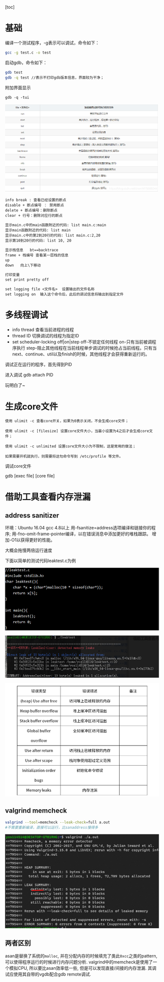 [toc]

# 基础

编译一个测试程序，-g表示可以调试，命令如下：

```BASH
gcc -g test.c -o test
```

启动gdb，命令如下：

```bash
gdb test 
gdb -q test //表示不打印gdb版本信息，界面较为干净；
```

附加界面显示

```
gdb -q -tui
```

![在这里插入图片描述](./img/gdb.jpg)

```
info break : 查看已经设置的断点
disable + 断点编号 ： 禁用断点
delete + 断点编号：删除断点
clear + 行号：删除对应行的断点
```

```
显示main.c中的main函数附近的代码: list main.c:main
显示main函数附近的代码: list main
显示main.c中的第2到20行的代码: list main.c:2,20
显示第10到20行的代码: list 10, 20
```

```
显示栈信息   bt==backtrace
frame + 栈编号 查看某一层栈的信息
up 
down   向上\下移动
```

```
打印变量
set print pretty off
```

```
set logging file <文件名>  设置输出的文件名称
set logging on  输入这个命令后，此后的调试信息将输出到指定文件
```

# 多线程调试

- info thread  查看当前进程的线程
- thread ID 切换调试的线程为指定ID
- set scheduler-locking off|on|step   off-不锁定任何线程  on-只有当前被调程序执行  step-阻止其他线程在当前线程单步调试的时候抢占当前线程。只有当next、continue、util以及finish的时候，其他线程才会获得重新运行的。

调试正在运行的程序，首先得到PID

进入调试  gdb attach PID

玩明白了~

# 生成core文件

```
使用 ulimit -c 查看core开关，如果为0表示关闭，不会生成core文件；

使用 ulimit -c [filesize] 设置core文件大小，当最小设置为4之后才会生成core文件；

使用 ulimit -c unlimited 设置core文件大小为不限制，这是常用的做法；

如果需要开机就执行，则需要将这句命令写到 /etc/profile 等文件。

```

调试core文件

gdb [exec file] [core file]



# 借助工具查看内存泄漏

## address sanitizer

环境：Ubuntu 16.04  gcc 4.8以上
用-fsanitize=address选项编译和链接你的程序;
用-fno-omit-frame-pointer编译，以在错误消息中添加更好的堆栈跟踪。
增加-O1以获得更好的性能。

大概会拖慢两倍运行速度

下面以简单的测试代码leaktest.c为例

![img](./img/leaktest.png)

![image-20220330112710901](./img/image-20220330112710901.png)

![img](./img/leakall.png)

## valgrind memcheck

```bash
valgrind --tool=memcheck --leak-check=full a.out
#不需要重新编译，直接可以运行，比sanaddress慢得多
```

![image-20220429170515676](./img/image-20220429170515676.png)

## 两者区别
asan是替换了系统的`malloc`, 并在分配内存的时候填充了类此`0xcc`之类的pattern, 可以使得程序运行的时候进行内存问题分析.
valgrind中的memcheck是使用了一个模拟CPU, 所以要比asan效率低一些, 但是可以发现直接/间接的内存泄漏.
其调试应使用其自带的vgdb配合gdb remote调试.